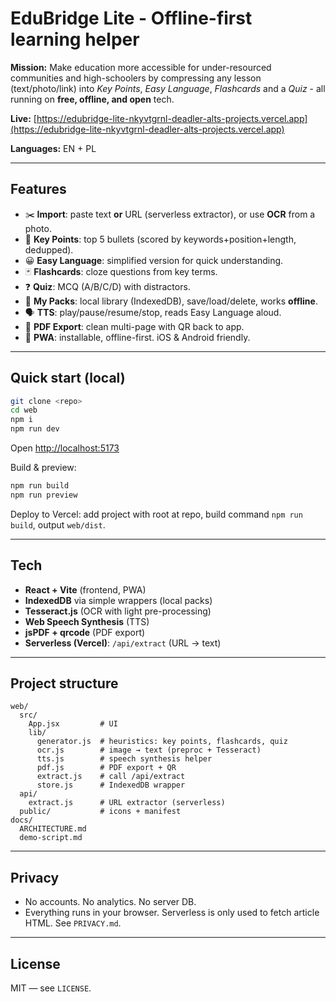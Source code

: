 # EduBridge Lite - Offline-first learning helper

**Mission:** Make education more accessible for under-resourced communities and high-schoolers by compressing any lesson (text/photo/link) into *Key Points*, *Easy Language*, *Flashcards* and a *Quiz* - all running on **free, offline, and open** tech.

**Live:** [https://edubridge-lite-nkyvtgrnl-deadler-alts-projects.vercel.app](https://edubridge-lite-nkyvtgrnl-deadler-alts-projects.vercel.app)

**Languages:** EN + PL

---

## Features
- ✂️ **Import**: paste text **or** URL (serverless extractor), or use **OCR** from a photo.
- 🧠 **Key Points**: top 5 bullets (scored by keywords+position+length, dedupped).
- 😀 **Easy Language**: simplified version for quick understanding.
- 🃏 **Flashcards**: cloze questions from key terms.
- ❓ **Quiz**: MCQ (A/B/C/D) with distractors.
- 💾 **My Packs**: local library (IndexedDB), save/load/delete, works **offline**.
- 🗣️ **TTS**: play/pause/resume/stop, reads Easy Language aloud.
- 📄 **PDF Export**: clean multi-page with QR back to app.
- 📱 **PWA**: installable, offline-first. iOS & Android friendly.

---

## Quick start (local)
```bash
git clone <repo>
cd web
npm i
npm run dev
````

Open [http://localhost:5173](http://localhost:5173)

Build & preview:

```bash
npm run build
npm run preview
```

Deploy to Vercel: add project with root at repo, build command `npm run build`, output `web/dist`.

---

## Tech

* **React + Vite** (frontend, PWA)
* **IndexedDB** via simple wrappers (local packs)
* **Tesseract.js** (OCR with light pre-processing)
* **Web Speech Synthesis** (TTS)
* **jsPDF + qrcode** (PDF export)
* **Serverless (Vercel)**: `/api/extract` (URL → text)

---

## Project structure

```
web/
  src/
    App.jsx         # UI
    lib/
      generator.js  # heuristics: key points, flashcards, quiz
      ocr.js        # image → text (preproc + Tesseract)
      tts.js        # speech synthesis helper
      pdf.js        # PDF export + QR
      extract.js    # call /api/extract
      store.js      # IndexedDB wrapper
  api/
    extract.js      # URL extractor (serverless)
  public/           # icons + manifest
docs/
  ARCHITECTURE.md
  demo-script.md
```

---

## Privacy

* No accounts. No analytics. No server DB.
* Everything runs in your browser. Serverless is only used to fetch article HTML. See `PRIVACY.md`.

---

## License

MIT — see `LICENSE`.

